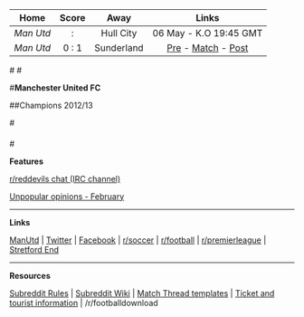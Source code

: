 Home |    Score | Away | Links
 :-: | :---: | :-: | :-:
*Man Utd* |  :  | Hull City | 06 May - K.O 19:45 GMT
*Man Utd*  | 0 : 1 | Sunderland | [Pre](http://www.reddit.com/r/reddevils/comments/24i6nm/pre_match_thread_manchester_united_vs_sunderland/) - [Match](http://www.reddit.com/r/reddevils/comments/24mbe3/match_thread_manchester_united_fc_vs_sunderland/)  - [Post](http://www.reddit.com/r/reddevils/comments/24mkvb/post_match_thread_manchester_united_fc_vs/)

#[](#potw)
#[](#caption)

#**Manchester United FC**

##Champions 2012/13


#[](#break)

####

#[](#break)

**Features**

[r/reddevils chat (IRC channel)](http://www.reddit.com/r/reddevils/wiki/irc_channel)

[Unpopular opinions - February](http://www.reddit.com/r/reddevils/comments/1y2svc/unpopular_opinions_february_part_2/)



***
**Links**

[ManUtd](http://www.manutd.com/Splash-Page.aspx) | [Twitter](https://twitter.com/ManUtd) | [Facebook](http://www.facebook.com/manchesterunited?fref=ts) | [r/soccer](http://www.reddit.com/r/soccer/) | [r/football](http://www.reddit.com/r/football/) | [r/premierleague](http://www.reddit.com/r/premierleague/) | [Stretford End](http://www.stretfordend.co.uk/)

***

**Resources**

[Subreddit Rules](http://www.reddit.com/r/reddevils/comments/1isixg/subreddit_rules) | [Subreddit Wiki](http://www.reddit.com/r/RedDevils/wiki) | [Match Thread templates](http://www.reddit.com/r/RedDevils/wiki/match_templates) | [Ticket and tourist information](http://www.reddit.com/r/RedDevils/wiki/tickets_tourist_info) | /r/footballdownload 